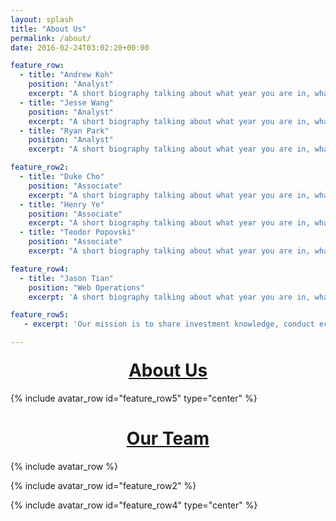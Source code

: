 ```yaml
---
layout: splash
title: "About Us"
permalink: /about/
date: 2016-02-24T03:02:20+00:00

feature_row:
  - title: "Andrew Koh"
    position: "Analyst"
    excerpt: "A short biography talking about what year you are in, what program, what school, some hobbies, idk. This is just some sample text for you to see how it would look like with your paragraph here. Remember to keep it short!"
  - title: "Jesse Wang"
    position: "Analyst"
    excerpt: "A short biography talking about what year you are in, what program, what school, some hobbies, idk. This is just some sample text for you to see how it would look like with your paragraph here. Remember to keep it short!"
  - title: "Ryan Park"
    position: "Analyst"
    excerpt: "A short biography talking about what year you are in, what program, what school, some hobbies, idk. This is just some sample text for you to see how it would look like with your paragraph here. Remember to keep it short!"

feature_row2:
  - title: "Duke Cho"
    position: "Associate"
    excerpt: "A short biography talking about what year you are in, what program, what school, some hobbies, idk. This is just some sample text for you to see how it would look like with your paragraph here. Remember to keep it short!"
  - title: "Henry Ye"
    position: "Associate"
    excerpt: "A short biography talking about what year you are in, what program, what school, some hobbies, idk. This is just some sample text for you to see how it would look like with your paragraph here. Remember to keep it short!"
  - title: "Teodor Popovski"
    position: "Associate"
    excerpt: "A short biography talking about what year you are in, what program, what school, some hobbies, idk. This is just some sample text for you to see how it would look like with your paragraph here. Remember to keep it short!"

feature_row4:
  - title: "Jason Tian"
    position: "Web Operations"
    excerpt: 'A short biography talking about what year you are in, what program, what school, some hobbies, idk. This is just some sample text for you to see how it would look like with your paragraph here. Remember to keep it short!'

feature_row5:
   - excerpt: 'Our mission is to share investment knowledge, conduct economic discussions and provide practices for students interested in capital markets'

---
```




<h1 style="text-align: center; margin-top: 20px; "><u>About Us</u></h1>

{% include avatar_row id="feature_row5" type="center" %}

<h1 style="text-align: center; "><u>Our Team</u></h1>

{% include avatar_row %}

{% include avatar_row id="feature_row2" %}

{% include avatar_row id="feature_row4" type="center" %}
